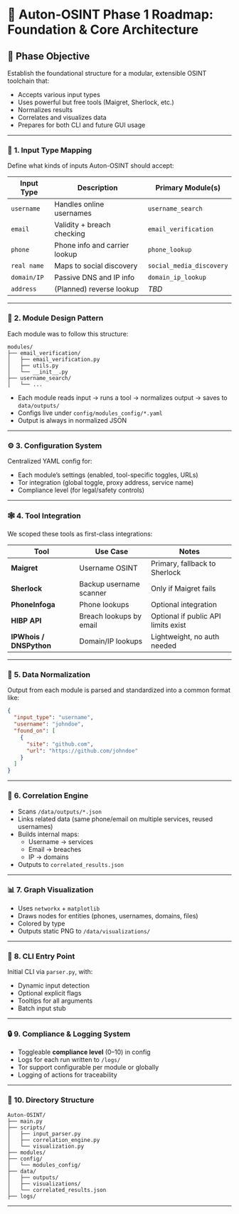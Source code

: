 # 🧭 **Auton‑OSINT Phase 1 Roadmap: Foundation & Core Architecture**

## 🎯 **Phase Objective**

Establish the foundational structure for a modular, extensible OSINT toolchain that:

- Accepts various input types
- Uses powerful but free tools (Maigret, Sherlock, etc.)
- Normalizes results
- Correlates and visualizes data
- Prepares for both CLI and future GUI usage

---

### 🧱 **1. Input Type Mapping**

Define what kinds of inputs Auton-OSINT should accept:

| Input Type     | Description                           | Primary Module(s)          |
|----------------|---------------------------------------|-----------------------------|
| `username`     | Handles online usernames              | `username_search`          |
| `email`        | Validity + breach checking            | `email_verification`       |
| `phone`        | Phone info and carrier lookup         | `phone_lookup`             |
| `real name`    | Maps to social discovery              | `social_media_discovery`   |
| `domain/IP`    | Passive DNS and IP info               | `domain_ip_lookup`         |
| `address`      | (Planned) reverse lookup              | _TBD_                       |

---

### 🧩 **2. Module Design Pattern**

Each module was to follow this structure:

``` plaintext
modules/
├── email_verification/
│   ├── email_verification.py
│   ├── utils.py
│   └── __init__.py
├── username_search/
│   └── ...
```

- Each module reads input → runs a tool → normalizes output → saves to `data/outputs/`
- Configs live under `config/modules_config/*.yaml`
- Output is always in normalized JSON

---

### ⚙️ **3. Configuration System**

Centralized YAML config for:

- Each module’s settings (enabled, tool-specific toggles, URLs)
- Tor integration (global toggle, proxy address, service name)
- Compliance level (for legal/safety controls)

---

### 🕸️ **4. Tool Integration**

We scoped these tools as first-class integrations:

| Tool        | Use Case                        | Notes                                |
|-------------|----------------------------------|--------------------------------------|
| **Maigret** | Username OSINT                   | Primary, fallback to Sherlock        |
| **Sherlock**| Backup username scanner          | Only if Maigret fails                |
| **PhoneInfoga** | Phone lookups               | Optional integration                 |
| **HIBP API**| Breach lookups by email          | Optional if public API limits exist |
| **IPWhois / DNSPython** | Domain/IP lookups | Lightweight, no auth needed          |

---

### 🔄 **5. Data Normalization**

Output from each module is parsed and standardized into a common format like:

```json
{
  "input_type": "username",
  "username": "johndoe",
  "found_on": [
    {
      "site": "github.com",
      "url": "https://github.com/johndoe"
    }
  ]
}
```

---

### 🧠 **6. Correlation Engine**

- Scans `/data/outputs/*.json`
- Links related data (same phone/email on multiple services, reused usernames)
- Builds internal maps:
  - Username → services
  - Email → breaches
  - IP → domains
- Outputs to `correlated_results.json`

---

### 📊 **7. Graph Visualization**

- Uses `networkx` + `matplotlib`
- Draws nodes for entities (phones, usernames, domains, files)
- Colored by type
- Outputs static PNG to `/data/visualizations/`

---

### 🚀 **8. CLI Entry Point**

Initial CLI via `parser.py`, with:

- Dynamic input detection
- Optional explicit flags
- Tooltips for all arguments
- Batch input stub

---

### 🔒 **9. Compliance & Logging System**

- Toggleable **compliance level** (0–10) in config
- Logs for each run written to `/logs/`
- Tor support configurable per module or globally
- Logging of actions for traceability

---

### 📂 **10. Directory Structure**

``` plaintext
Auton-OSINT/
├── main.py
├── scripts/
│   ├── input_parser.py
│   ├── correlation_engine.py
│   └── visualization.py
├── modules/
├── config/
│   └── modules_config/
├── data/
│   ├── outputs/
│   ├── visualizations/
│   └── correlated_results.json
├── logs/
```

---
